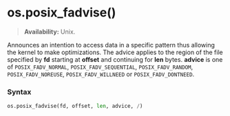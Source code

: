 # os.posix_fadvise()

> **Availability:** Unix.

Announces an intention to access data in a specific pattern thus allowing the kernel to make optimizations. The advice applies to the region of the file specified by **fd** starting at **offset** and continuing for **len** bytes. **advice** is one of `POSIX_FADV_NORMAL`, `POSIX_FADV_SEQUENTIAL`, `POSIX_FADV_RANDOM`, `POSIX_FADV_NOREUSE`, `POSIX_FADV_WILLNEED` or `POSIX_FADV_DONTNEED`.

### Syntax

```python
os.posix_fadvise(fd, offset, len, advice, /)
```